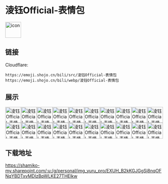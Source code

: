 # 淩钰Official-表情包
<img src="https://emoji.shojo.cn/bili/src/淩钰Official-表情包/icon.png" width="50" height="50" alt="icon">

## 链接
Cloudflare:
```
https://emoji.shojo.cn/bili/src/淩钰Official-表情包
https://emoji.shojo.cn/bili/webp/淩钰Official-表情包
```
## 展示
<img src="https://emoji.shojo.cn/bili/src/淩钰Official-表情包/淩钰Official-表情包-晚安.png" width="50" height="50" alt="淩钰Official-表情包-晚安"><img src="https://emoji.shojo.cn/bili/src/淩钰Official-表情包/淩钰Official-表情包-抱抱.png" width="50" height="50" alt="淩钰Official-表情包-抱抱"><img src="https://emoji.shojo.cn/bili/src/淩钰Official-表情包/淩钰Official-表情包-得意.png" width="50" height="50" alt="淩钰Official-表情包-得意"><img src="https://emoji.shojo.cn/bili/src/淩钰Official-表情包/淩钰Official-表情包-吃瓜.png" width="50" height="50" alt="淩钰Official-表情包-吃瓜"><img src="https://emoji.shojo.cn/bili/src/淩钰Official-表情包/淩钰Official-表情包-不可以哟.png" width="50" height="50" alt="淩钰Official-表情包-不可以哟"><img src="https://emoji.shojo.cn/bili/src/淩钰Official-表情包/淩钰Official-表情包-困困.png" width="50" height="50" alt="淩钰Official-表情包-困困"><img src="https://emoji.shojo.cn/bili/src/淩钰Official-表情包/淩钰Official-表情包-摸鱼.png" width="50" height="50" alt="淩钰Official-表情包-摸鱼"><img src="https://emoji.shojo.cn/bili/src/淩钰Official-表情包/淩钰Official-表情包-欸嘿.png" width="50" height="50" alt="淩钰Official-表情包-欸嘿"><img src="https://emoji.shojo.cn/bili/src/淩钰Official-表情包/淩钰Official-表情包-流汗.png" width="50" height="50" alt="淩钰Official-表情包-流汗"><img src="https://emoji.shojo.cn/bili/src/淩钰Official-表情包/淩钰Official-表情包-打CALL.png" width="50" height="50" alt="淩钰Official-表情包-打CALL"><img src="https://emoji.shojo.cn/bili/src/淩钰Official-表情包/淩钰Official-表情包-羞羞.png" width="50" height="50" alt="淩钰Official-表情包-羞羞"><img src="https://emoji.shojo.cn/bili/src/淩钰Official-表情包/淩钰Official-表情包-炸鸡.png" width="50" height="50" alt="淩钰Official-表情包-炸鸡"><img src="https://emoji.shojo.cn/bili/src/淩钰Official-表情包/淩钰Official-表情包-疑惑.png" width="50" height="50" alt="淩钰Official-表情包-疑惑"><img src="https://emoji.shojo.cn/bili/src/淩钰Official-表情包/淩钰Official-表情包-危.png" width="50" height="50" alt="淩钰Official-表情包-危"><img src="https://emoji.shojo.cn/bili/src/淩钰Official-表情包/淩钰Official-表情包-给你一拳.png" width="50" height="50" alt="淩钰Official-表情包-给你一拳"><img src="https://emoji.shojo.cn/bili/src/淩钰Official-表情包/淩钰Official-表情包-爱心.png" width="50" height="50" alt="淩钰Official-表情包-爱心"><img src="https://emoji.shojo.cn/bili/src/淩钰Official-表情包/淩钰Official-表情包-雪糕.png" width="50" height="50" alt="淩钰Official-表情包-雪糕"><img src="https://emoji.shojo.cn/bili/src/淩钰Official-表情包/淩钰Official-表情包-奶茶.png" width="50" height="50" alt="淩钰Official-表情包-奶茶"><img src="https://emoji.shojo.cn/bili/src/淩钰Official-表情包/淩钰Official-表情包-赞.png" width="50" height="50" alt="淩钰Official-表情包-赞"><img src="https://emoji.shojo.cn/bili/src/淩钰Official-表情包/淩钰Official-表情包-暗中观察.png" width="50" height="50" alt="淩钰Official-表情包-暗中观察">

## 下载地址

https://shamiko-my.sharepoint.com/:u:/g/personal/img_yuru_pro/EXUH_B2kKGJGgSj8nqOFNqYBDTxvMDlzBpWLKE27THElkw